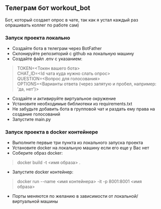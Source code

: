 ## Телеграм бот workout_bot
Бот, который создает опрос в чате, так как я устал каждый раз опрашивать коллег по работе сам) 

### Запуск проекта локально
* Создайте бота в телеграм через BotFather
* Склонируйте репозиторий с github на локальную машину
* Создайте файл .env с указанием:
> TOKEN=<Токен вашего бота>\
> CHAT_ID=<Id чата куда нужно слать опрос>\
> QUESTION=<Вопрос для голосования>\
> OPTIONS=<Варианты ответа (через запятую и пробел, например: 'да, нет')>
* Создайте и активируйте виртуальное окружение
* Установите необходимые библиотеки из requirements.txt
* Не забудьте добавить бота в групповой чат и раздать ему права на создание голосований
* Запустите main.py

### Запуск проекта в docker контейнере
* Выполните первые три пункта из локального запуска проекта
* Установите docker на локальную машину если его еще у Вас нет
* Соберите образ docker:
> docker build -t <имя образа> . 
* Запустите docker контейнер:
> docker run --name <имя контейнера> -it -p 8001:8001 <имя образа>
* Порты меняются по желанию в зависимости от локальной/виртуальной машины
